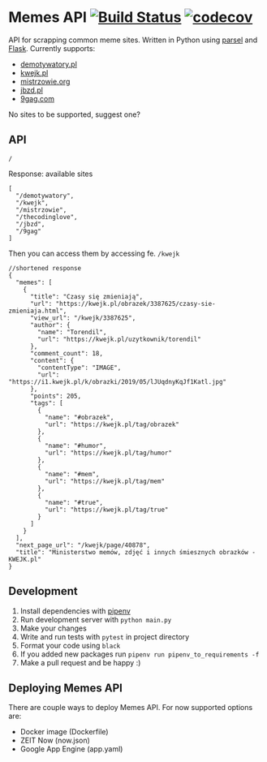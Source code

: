 ﻿# Memes API [![Build Status](https://travis-ci.org/pr0gramista/memes-api.svg?branch=master)](https://travis-ci.org/pr0gramista/memes-api) [![codecov](https://codecov.io/gh/pr0gramista/memes-api/branch/master/graph/badge.svg)](https://codecov.io/gh/pr0gramista/memes-api)

API for scrapping common meme sites. Written in Python using [parsel](https://github.com/scrapy/parsel) and [Flask](https://github.com/pallets/flask).
Currently supports:
* [demotywatory.pl](http://demotywatory.pl)
* [kwejk.pl](http://kwejk.pl)
* [mistrzowie.org](http://mistrzowie.org)
* [jbzd.pl](https://jbzdy.pl)
* [9gag.com](http://9gag.com)

No sites to be supported, suggest one?

## API
`/`

Response: available sites
```
[
  "/demotywatory",
  "/kwejk",
  "/mistrzowie",
  "/thecodinglove",
  "/jbzd",
  "/9gag"
]
```

Then you can access them by accessing fe. `/kwejk`
```
//shortened response
{
  "memes": [
    {
      "title": "Czasy się zmieniają",
      "url": "https://kwejk.pl/obrazek/3387625/czasy-sie-zmieniaja.html",
      "view_url": "/kwejk/3387625",
      "author": {
        "name": "Torendil",
        "url": "https://kwejk.pl/uzytkownik/torendil"
      },
      "comment_count": 18,
      "content": {
        "contentType": "IMAGE",
        "url": "https://i1.kwejk.pl/k/obrazki/2019/05/lJUqdnyKqJf1Katl.jpg"
      },
      "points": 205,
      "tags": [
        {
          "name": "#obrazek",
          "url": "https://kwejk.pl/tag/obrazek"
        },
        {
          "name": "#humor",
          "url": "https://kwejk.pl/tag/humor"
        },
        {
          "name": "#mem",
          "url": "https://kwejk.pl/tag/mem"
        },
        {
          "name": "#true",
          "url": "https://kwejk.pl/tag/true"
        }
      ]
    }
  ],
  "next_page_url": "/kwejk/page/40878",
  "title": "Ministerstwo memów, zdjęć i innych śmiesznych obrazków - KWEJK.pl"
}
```

## Development
1. Install dependencies with [pipenv](https://github.com/pypa/pipenv.)
2. Run development server with `python main.py`
3. Make your changes
4. Write and run tests with `pytest` in project directory
5. Format your code using `black`
6. If you added new packages run `pipenv run pipenv_to_requirements -f`
7. Make a pull request and be happy :)

## Deploying Memes API
There are couple ways to deploy Memes API. For now supported options are:
* Docker image (Dockerfile)
* ZEIT Now (now.json)
* Google App Engine (app.yaml)